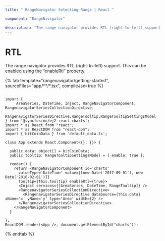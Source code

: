 ```yaml
---
title: " RangeNavigator Selecting Range | React "

component: "RangeNavigator"

description: "The range navigator provides RTL (right-to-left) support. Axis labels, series types are rendered right to left when we enabled rtl property."
---
```


# RTL

The range navigator provides RTL (right-to-left) support. This can be enabled using the “enableRtl” property.

{% tab template="rangenavigator/getting-started", sourceFiles="app/**/*.tsx", compileJsx=true %}

```tsx

import {
     AreaSeries, DateTime, Inject, RangeNavigatorComponent, RangenavigatorSeriesCollectionDirective,
     RangenavigatorSeriesDirective,RangeTooltip,RangeTooltipSettingsModel
} from '@syncfusion/ej2-react-charts';
import * as React from "react";
import * as ReactDOM from "react-dom";
import { bitCoinData } from 'default_data.ts';

class App extends React.Component<{}, {}> {

  public data: object[] = bitCoinData;
  public tooltip: RangeTooltipSettingsModel = { enable: true };

  render() {
    return <RangeNavigatorComponent id='charts'
      valueType='DateTime' value={[new Date('2017-09-01'), new Date('2018-02-01')]}
      tooltip={this.tooltip} enableRtl={true}>
      <Inject services={[AreaSeries, DateTime, RangeTooltip]} />
      <RangenavigatorSeriesCollectionDirective>
        <RangenavigatorSeriesDirective dataSource={this.data} xName='x' yName='y' type='Area' width={2} />
      </RangenavigatorSeriesCollectionDirective>
    </RangeNavigatorComponent>
  }

};
ReactDOM.render(<App />, document.getElementById("charts"));

```

{% endtab %}